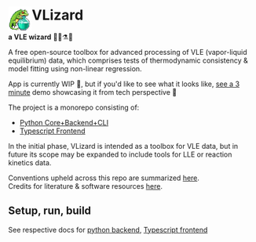 # <img align="left" src="appUI/public/icon.png" width="48" height="48">VLizard
**a VLE wizard** 🧙‍♂️⚗🦎

A free open-source toolbox for advanced processing of VLE (vapor-liquid equilibrium) data, which comprises tests of thermodynamic consistency & model fitting using non-linear regression.

App is currently WIP 🚧, but if you'd like to see what it looks like, [see a 3 minute](https://drive.google.com/file/d/1BY5ER9d8al4iYIa0OSvPQxuiorSwq9Jj/view?usp=sharing) demo showcasing it from tech perspective 👀

The project is a monorepo consisting of:
- [Python Core+Backend+CLI](docs/appPy.md)
- [Typescript Frontend](docs/appUI.md)

In the initial phase, VLizard is intended as a toolbox for VLE data, but in future its scope may be expanded to include tools for LLE or reaction kinetics data.

Conventions upheld across this repo are summarized [here](docs/conventions.md).  
Credits for literature & software resources [here](docs/references.md).

## Setup, run, build
See respective docs for [python backend](docs/appPy.md), [Typescript frontend](docs/appUI.md)
